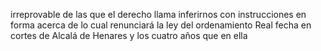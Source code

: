 irreprovable de las que el derecho llama inferirnos con instrucciones en forma acerca de lo cual renunciará la ley del ordenamiento Real fecha en cortes de Alcalá de Henares y los cuatro años que en ella